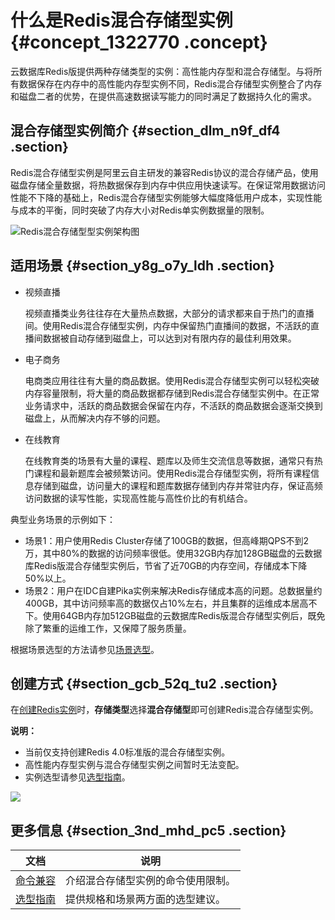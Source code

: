 # 什么是Redis混合存储型实例 {#concept_1322770 .concept}

云数据库Redis版提供两种存储类型的实例：高性能内存型和混合存储型。与将所有数据保存在内存中的高性能内存型实例不同，Redis混合存储型实例整合了内存和磁盘二者的优势，在提供高速数据读写能力的同时满足了数据持久化的需求。

## 混合存储型实例简介 {#section_dlm_n9f_df4 .section}

Redis混合存储型实例是阿里云自主研发的兼容Redis协议的混合存储产品，使用磁盘存储全量数据，将热数据保存到内存中供应用快速读写。在保证常用数据访问性能不下降的基础上，Redis混合存储型实例能够大幅度降低用户成本，实现性能与成本的平衡，同时突破了内存大小对Redis单实例数据量的限制。

![Redis混合存储型型实例架构图](images/52674_zh-CN.png "Redis混合存储型实例架构图")

## 适用场景 {#section_y8g_o7y_ldh .section}

-   视频直播

    视频直播类业务往往存在大量热点数据，大部分的请求都来自于热门的直播间。使用Redis混合存储型实例，内存中保留热门直播间的数据，不活跃的直播间数据被自动存储到磁盘上，可以达到对有限内存的最佳利用效果。

-   电子商务

    电商类应用往往有大量的商品数据。使用Redis混合存储型实例可以轻松突破内存容量限制，将大量的商品数据都存储到Redis混合存储型实例中。在正常业务请求中，活跃的商品数据会保留在内存，不活跃的商品数据会逐渐交换到磁盘上，从而解决内存不够的问题。

-   在线教育

    在线教育类的场景有大量的课程、题库以及师生交流信息等数据，通常只有热门课程和最新题库会被频繁访问。使用Redis混合存储型实例，将所有课程信息存储到磁盘，访问量大的课程和题库数据存储到内存并常驻内存，保证高频访问数据的读写性能，实现高性能与高性价比的有机结合。


典型业务场景的示例如下：

-   场景1：用户使用Redis Cluster存储了100GB的数据，但高峰期QPS不到2万，其中80%的数据的访问频率很低。使用32GB内存加128GB磁盘的云数据库Redis版混合存储型实例后，节省了近70GB的内存空间，存储成本下降50%以上。
-   场景2：用户在IDC自建Pika实例来解决Redis存储成本高的问题。总数据量约400GB，其中访问频率高的数据仅占10%左右，并且集群的运维成本居高不下。使用64GB内存加512GB磁盘的云数据库Redis版混合存储型实例后，既免除了繁重的运维工作，又保障了服务质量。

根据场景选型的方法请参见[场景选型](cn.zh-CN/产品简介/混合存储型实例/选型指南.md#section_g68_hq5_jkq)。

## 创建方式 {#section_gcb_52q_tu2 .section}

在[创建Redis实例](../../../../cn.zh-CN/快速入门/步骤1：创建实例.md#)时，**存储类型**选择**混合存储型**即可创建Redis混合存储型实例。

**说明：** 

-   当前仅支持创建Redis 4.0标准版的混合存储型实例。
-   高性能内存型实例与混合存储型实例之间暂时无法变配。
-   实例选型请参见[选型指南](cn.zh-CN/产品简介/混合存储型实例/选型指南.md#)。

![](http://static-aliyun-doc.oss-cn-hangzhou.aliyuncs.com/assets/img/1054284/156395388552782_zh-CN.png)

## 更多信息 {#section_3nd_mhd_pc5 .section}

|文档|说明|
|--|--|
|[命令兼容](cn.zh-CN/产品简介/混合存储型实例/命令兼容.md#)|介绍混合存储型实例的命令使用限制。|
|[选型指南](cn.zh-CN/产品简介/混合存储型实例/选型指南.md#)|提供规格和场景两方面的选型建议。|

